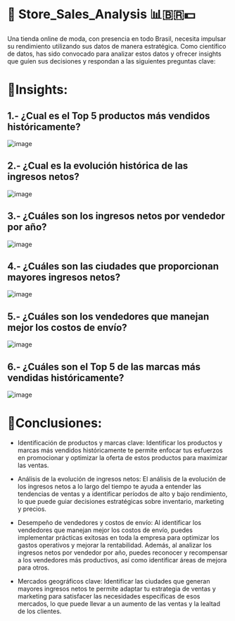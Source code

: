 # 📌 Store_Sales_Analysis 📊🇧🇷💵
Una tienda online de moda, con presencia en todo Brasil, necesita impulsar su rendimiento utilizando sus datos de manera estratégica. Como científico de datos, has sido convocado para analizar estos datos y ofrecer insights que guíen sus decisiones y respondan a las siguientes preguntas clave:
# 📌Insights:
##	1.- ¿Cual es el Top 5 productos más vendidos históricamente?

![image](https://github.com/JhonatanRC03/Store_Sales_Analysis/assets/132719375/800cf8db-0c1d-4e27-b6d7-2e9434c24442)


##	2.- ¿Cual es la evolución histórica de las ingresos netos?

![image](https://github.com/JhonatanRC03/Store_Sales_Analysis/assets/132719375/daa6c5dd-6a15-4ede-bbc4-fed1d20cd5b8)


##	3.- ¿Cuáles son los ingresos netos por vendedor por año?

![image](https://github.com/JhonatanRC03/Store_Sales_Analysis/assets/132719375/c88d5e19-70f8-42fe-a2b6-dbc9b3b87f25)


##	4.- ¿Cuáles son las ciudades que proporcionan mayores ingresos netos?

![image](https://github.com/JhonatanRC03/Store_Sales_Analysis/assets/132719375/b83e8c27-7632-46d4-803a-26df47f48c18)


##	5.- ¿Cuáles son los vendedores que manejan mejor los costos de envío?

![image](https://github.com/JhonatanRC03/Store_Sales_Analysis/assets/132719375/468e612a-0271-4100-9b77-bd7c439fa072)


##	6.- ¿Cuáles son el Top 5 de las marcas más vendidas históricamente?

![image](https://github.com/JhonatanRC03/Store_Sales_Analysis/assets/132719375/8bfab22e-e1b1-4455-bee4-ac8a071d6760)

# 📌Conclusiones:

- Identificación de productos y marcas clave: Identificar los productos y marcas más vendidos históricamente te permite enfocar tus esfuerzos en promocionar y optimizar la oferta de estos productos para maximizar las ventas.

- Análisis de la evolución de ingresos netos: El análisis de la evolución de los ingresos netos a lo largo del tiempo te ayuda a entender las tendencias de ventas y a identificar períodos de alto y bajo rendimiento, lo que puede guiar decisiones estratégicas sobre inventario, marketing y precios.

- Desempeño de vendedores y costos de envío: Al identificar los vendedores que manejan mejor los costos de envío, puedes implementar prácticas exitosas en toda la empresa para optimizar los gastos operativos y mejorar la rentabilidad. Además, al analizar los ingresos netos por vendedor por año, puedes reconocer y recompensar a los vendedores más productivos, así como identificar áreas de mejora para otros.

- Mercados geográficos clave: Identificar las ciudades que generan mayores ingresos netos te permite adaptar tu estrategia de ventas y marketing para satisfacer las necesidades específicas de esos mercados, lo que puede llevar a un aumento de las ventas y la lealtad de los clientes.





